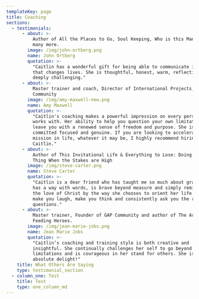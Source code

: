 ```yaml
---
templateKey: page
title: Coaching
sections:
  - testimonials:
      - about: >-
          Author of All the Places to Go, Soul Keeping, Who is this Man?, and
          many more.
        image: /img/john-ortberg.png
        name: John Ortberg
        quotation: >-
          "Caitlin has a wonderful gift for being able to communicate in a way
          that changes lives. She is thoughtful, honest, warm, reflective, and
          deeply challenging."
      - about: >-
          Master trainer and coach, Director of International Projects, GAP
          Community
        image: /img/amy-maxwell-new.png
        name: Amy Maxwell
        quotation: >-
          "Caitlin's coaching makes a powerful impression on every person she
          works with. Her ability to help you question your own limitations will
          leave you with a renewed sense of freedom and purpose. She is
          committed focused and genuine. If you are looking to accelerate your
          mission in life, whatever it may be, I highly recommend hiring
          Caitlin."
      - about: >-
          Author of This Invitational Life & Everything to Lose: Doing the Right
          Thing When the Stakes are High
        image: /img/steve-carter.png
        name: Steve Carter
        quotation: >-
          "Caitlin is a dear friend who has taught me so much about grace. She
          has a way with words, is brave beyond measure and simply reminds me of
          the love of Christ by the way she chooses to orient her life. She will
          make you laugh, make you think and consistently ask you the right
          questions."
      - about: >-
          Master trainer, Founder of GAP Community and author of The Art of
          Feeding Heroes.
        image: /img/jean-marie-jobs.png
        name: Jean Marie Jobs
        quotation: >-
          "Caitlin’s coaching and training style is both creative and
          insightful. She continually challenges her self to go beyond perceived
          limitations and is courageous in her stand for others. She is an
          absolute delight!"
    title: What Others Are Saying
    type: testimonial_section
  - column_one: Test
    title: Test
    type: one_column_md
---
```


